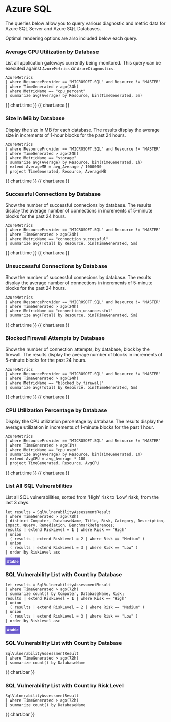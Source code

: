 # Azure SQL
The queries below allow you to query various diagnostic and metric data for Azure SQL Server and Azure SQL Databases.

Optimal rendering options are also included below each query.

### Average CPU Utilization by Database
List all application gateways currently being monitored.  This query can be executed against `AzureMetrics` _or_ `AzureDiagnostics`.  

```
AzureMetrics
| where ResourceProvider == "MICROSOFT.SQL" and Resource != "MASTER"
| where TimeGenerated > ago(24h)
| where MetricName == "cpu_percent"
| summarize avg(Average) by Resource, bin(TimeGenerated, 5m) 
```

{{ chart.time }}
{{ chart.area }}

### Size in MB by Database
Display the size in MB for each database.  The results display the average size in increments of 1-hour blocks for the past 24 hours.

```
AzureMetrics
| where ResourceProvider == "MICROSOFT.SQL" and Resource != "MASTER"
| where TimeGenerated > ago(24h)
| where MetricName == "storage"
| summarize avg(Average) by Resource, bin(TimeGenerated, 1h) 
| extend AverageMB = avg_Average / 1000000
| project TimeGenerated, Resource, AverageMB 
```

{{ chart.time }}
{{ chart.area }}

### Successful Connections by Database
Show the number of successful connecions by database.  The results display the average number of connections in increments of 5-minute blocks for the past 24 hours.

```
AzureMetrics
| where ResourceProvider == "MICROSOFT.SQL" and Resource != "MASTER"
| where TimeGenerated > ago(24h)
| where MetricName == "connection_successful"
| summarize avg(Total) by Resource, bin(TimeGenerated, 5m) 
```

{{ chart.time }}
{{ chart.area }}

### Unsuccessful Connections by Database
Show the number of successful connecions by database.  The results display the average number of connections in increments of 5-minute blocks for the past 24 hours.

```
AzureMetrics
| where ResourceProvider == "MICROSOFT.SQL" and Resource != "MASTER"
| where TimeGenerated > ago(24h)
| where MetricName == "connection_unsuccessful"
| summarize avg(Total) by Resource, bin(TimeGenerated, 5m) 
```

{{ chart.time }}
{{ chart.area }}

### Blocked Firewall Attempts by Database
Show the number of connection attempts, by database, block by the firewall.  The results display the average number of blocks in increments of 5-minute blocks for the past 24 hours.

```
AzureMetrics
| where ResourceProvider == "MICROSOFT.SQL" and Resource != "MASTER"
| where TimeGenerated > ago(24h)
| where MetricName == "blocked_by_firewall"
| summarize avg(Total) by Resource, bin(TimeGenerated, 5m) 
```

{{ chart.time }}
{{ chart.area }}

### CPU Utilization Percentage by Database
Display the CPU utilization percentage by database.  The results display the average utilization in increments of 1-minute blocks for the past 1 hour.

```
AzureMetrics
| where ResourceProvider == "MICROSOFT.SQL" and Resource != "MASTER"
| where TimeGenerated > ago(1h)
| where MetricName == "cpu_used"
| summarize avg(Average) by Resource, bin(TimeGenerated, 1m) 
| extend AvgCPU = avg_Average * 100
| project TimeGenerated, Resource, AvgCPU 
```

{{ chart.time }}
{{ chart.area }}


### List All SQL Vulnerabilities
List all SQL vulnerabilities, sorted from 'High' risk to 'Low' riskk, from the last 3 days.

```
let results = SqlVulnerabilityAssessmentResult
| where TimeGenerated > ago(72h)
| distinct Computer, DatabaseName, Title, Risk, Category, Description, Impact, Query, Remediation, BenchmarkReferences;
results | extend RiskLevel = 1 | where Risk == "High"
| union
  ( results | extend RiskLevel = 2 | where Risk == "Medium" )
| union
  ( results | extend RiskLevel = 3 | where Risk == "Low" )
| order by RiskLevel asc 
```

<span style="font-size:.85em;font-weight:bold;color:white;background:slateblue;padding:5px">#table</span>

### SQL Vulnerability List with Count by Database

```
let results = SqlVulnerabilityAssessmentResult
| where TimeGenerated > ago(72h)
| summarize count() by Computer, DatabaseName, Risk;
results | extend RiskLevel = 1 | where Risk == "High"
| union
  ( results | extend RiskLevel = 2 | where Risk == "Medium" )
| union
  ( results | extend RiskLevel = 3 | where Risk == "Low" )
| order by RiskLevel asc 
```

<span style="font-size:.85em;font-weight:bold;color:white;background:slateblue;padding:5px">#table</span>

### SQL Vulnerability List with Count by Database

```
SqlVulnerabilityAssessmentResult
| where TimeGenerated > ago(72h)
| summarize count() by DatabaseName
```

{{ chart.bar }}

### SQL Vulnerability List with Count by Risk Level

```
SqlVulnerabilityAssessmentResult
| where TimeGenerated > ago(72h)
| summarize count() by DatabaseName
```

{{ chart.bar }}